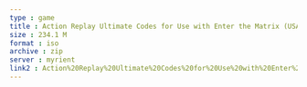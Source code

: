 ```yaml
---
type : game
title : Action Replay Ultimate Codes for Use with Enter the Matrix (USA) (Unl)
size : 234.1 M
format : iso
archive : zip
server : myrient
link2 : Action%20Replay%20Ultimate%20Codes%20for%20Use%20with%20Enter%20the%20Matrix%20%28USA%29%20%28Unl%29
---
```

